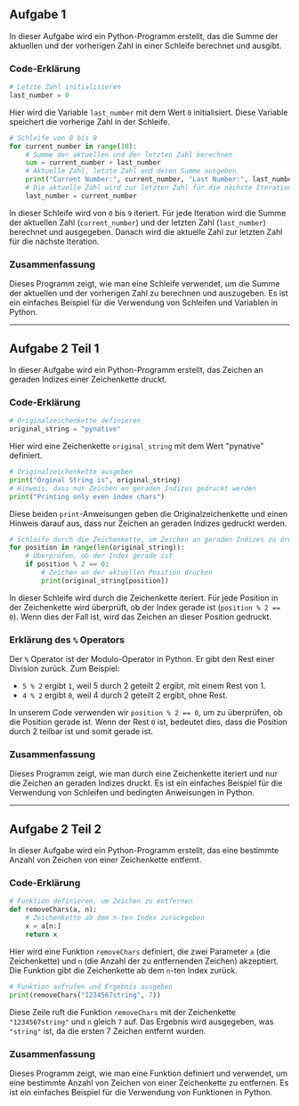 ## Aufgabe 1

In dieser Aufgabe wird ein Python-Programm erstellt, das die Summe der aktuellen und der vorherigen Zahl in einer Schleife berechnet und ausgibt.

### Code-Erklärung

```python
# Letzte Zahl initialisieren
last_number = 0
```
Hier wird die Variable `last_number` mit dem Wert `0` initialisiert. Diese Variable speichert die vorherige Zahl in der Schleife.

```python
# Schleife von 0 bis 9
for current_number in range(10):
    # Summe der aktuellen und der letzten Zahl berechnen
    sum = current_number + last_number
    # Aktuelle Zahl, letzte Zahl und deren Summe ausgeben
    print("Current Number:", current_number, "Last Number:", last_number, "SUM:", sum)
    # Die aktuelle Zahl wird zur letzten Zahl für die nächste Iteration
    last_number = current_number
```
In dieser Schleife wird von `0` bis `9` iteriert. Für jede Iteration wird die Summe der aktuellen Zahl (`current_number`) und der letzten Zahl (`last_number`) berechnet und ausgegeben. Danach wird die aktuelle Zahl zur letzten Zahl für die nächste Iteration.

### Zusammenfassung

Dieses Programm zeigt, wie man eine Schleife verwendet, um die Summe der aktuellen und der vorherigen Zahl zu berechnen und auszugeben. Es ist ein einfaches Beispiel für die Verwendung von Schleifen und Variablen in Python.

---

## Aufgabe 2 Teil 1

In dieser Aufgabe wird ein Python-Programm erstellt, das Zeichen an geraden Indizes einer Zeichenkette druckt.

### Code-Erklärung

```python
# Originalzeichenkette definieren
original_string = "pynative"
```
Hier wird eine Zeichenkette `original_string` mit dem Wert "pynative" definiert.

```python
# Originalzeichenkette ausgeben
print("Orginal String is", original_string)
# Hinweis, dass nur Zeichen an geraden Indizes gedruckt werden
print("Printing only even index chars")
```
Diese beiden `print`-Anweisungen geben die Originalzeichenkette und einen Hinweis darauf aus, dass nur Zeichen an geraden Indizes gedruckt werden.

```python
# Schleife durch die Zeichenkette, um Zeichen an geraden Indizes zu drucken
for position in range(len(original_string)):
    # Überprüfen, ob der Index gerade ist
    if position % 2 == 0:
        # Zeichen an der aktuellen Position drucken
        print(original_string[position])
```
In dieser Schleife wird durch die Zeichenkette iteriert. Für jede Position in der Zeichenkette wird überprüft, ob der Index gerade ist (`position % 2 == 0`). Wenn dies der Fall ist, wird das Zeichen an dieser Position gedruckt.

### Erklärung des `%` Operators

Der `%` Operator ist der Modulo-Operator in Python. Er gibt den Rest einer Division zurück. Zum Beispiel:

- `5 % 2` ergibt `1`, weil 5 durch 2 geteilt 2 ergibt, mit einem Rest von 1.
- `4 % 2` ergibt `0`, weil 4 durch 2 geteilt 2 ergibt, ohne Rest.

In unserem Code verwenden wir `position % 2 == 0`, um zu überprüfen, ob die Position gerade ist. Wenn der Rest `0` ist, bedeutet dies, dass die Position durch 2 teilbar ist und somit gerade ist.

### Zusammenfassung

Dieses Programm zeigt, wie man durch eine Zeichenkette iteriert und nur die Zeichen an geraden Indizes druckt. Es ist ein einfaches Beispiel für die Verwendung von Schleifen und bedingten Anweisungen in Python.

---

## Aufgabe 2 Teil 2

In dieser Aufgabe wird ein Python-Programm erstellt, das eine bestimmte Anzahl von Zeichen von einer Zeichenkette entfernt.

### Code-Erklärung

```python
# Funktion definieren, um Zeichen zu entfernen
def removeChars(a, n):
    # Zeichenkette ab dem n-ten Index zurückgeben
    x = a[n:]
    return x
```
Hier wird eine Funktion `removeChars` definiert, die zwei Parameter `a` (die Zeichenkette) und `n` (die Anzahl der zu entfernenden Zeichen) akzeptiert. Die Funktion gibt die Zeichenkette ab dem `n`-ten Index zurück.

```python
# Funktion aufrufen und Ergebnis ausgeben
print(removeChars("1234567string", 7))
```
Diese Zeile ruft die Funktion `removeChars` mit der Zeichenkette `"1234567string"` und `n` gleich `7` auf. Das Ergebnis wird ausgegeben, was `"string"` ist, da die ersten 7 Zeichen entfernt wurden.

### Zusammenfassung

Dieses Programm zeigt, wie man eine Funktion definiert und verwendet, um eine bestimmte Anzahl von Zeichen von einer Zeichenkette zu entfernen. Es ist ein einfaches Beispiel für die Verwendung von Funktionen in Python.
